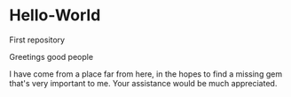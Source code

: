 # Hello-World
First repository 

Greetings good people 

I have come from a place far from here, in the hopes to find a missing gem that's very important to me. 
Your assistance would be much appreciated.
